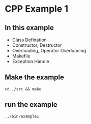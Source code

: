 # CPP Example 1

## In this example

- Class Defination
- Constructor, Destructor
- Overloading, Operator Overloading
- Makefile
- Exception Handle

## Make the example

```
cd ./src && make
```

## run the example

```
../bin/example1
```
